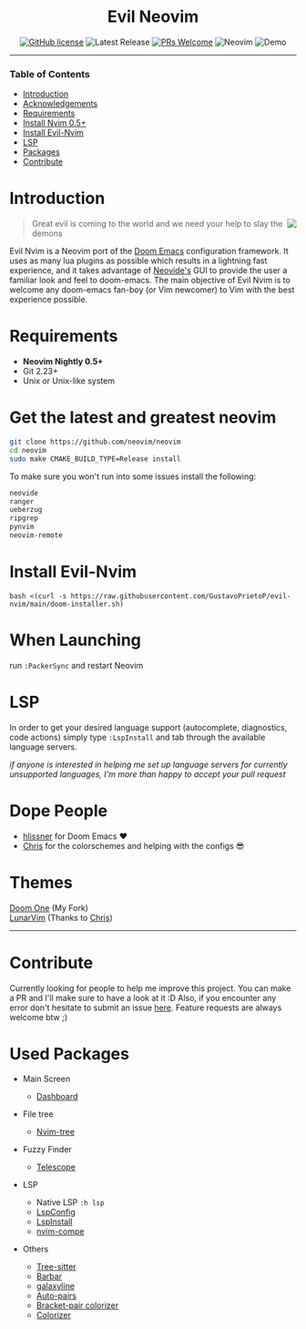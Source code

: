 <div align="center">

# Evil Neovim
[![GitHub license](https://img.shields.io/github/license/GustavoPrietoP/Evil-Nvim)](https://github.com/GustavoPrietoP/Evil-Nvim/main/LICENSE)
![Latest Release](https://img.shields.io/github/v/release/GustavoPrietoP/Evil-nvim?include_prereleases&style=flat-square)
[![PRs Welcome](https://img.shields.io/badge/Pr's-welcome-pink.svg?style=flat-square)](http://makeapullrequest.com)
![Neovim](https://img.shields.io/badge/Neovim-0.5-57A143?style=flat-square&logo=neovim)
![Demo](https://raw.githubusercontent.com/GustavoPrietoP/neovim/main/screenshot/demo.png)

</div>

---

### Table of Contents

- [Introduction](#introduction)
- [Acknowledgements](#dope-people)
- [Requirements](#requirements)
- [Install Nvim 0.5+](#get-the-latest-and-greatest-neovim)
- [Install Evil-Nvim](#install-evil-nvim)
- [LSP](#lsp)
- [Packages](#used-packages)
- [Contribute](#contribute)

# Introduction

<a href="http://ultravioletbat.deviantart.com/art/Yay-Evil-111710573">
  <img src="https://raw.githubusercontent.com/hlissner/doom-emacs/screenshots/cacochan.png" align="right" />
</a>
</h1>

> Great evil is coming to the world and we need your help to slay the demons 

Evil Nvim is a Neovim port of the [Doom Emacs](https://github.com/hlissner/doom-emacs) configuration framework.
It uses as many lua plugins as possible which results in a lightning fast experience, and it takes advantage of [Neovide's](https://github.com/Kethku/neovide) GUI to provide the user a familiar look and feel to doom-emacs. The main objective of Evil Nvim is to welcome any doom-emacs fan-boy (or Vim newcomer) to Vim with the best experience possible.

# Requirements
- **Neovim Nightly 0.5+**
- Git 2.23+
- Unix or Unix-like system

# Get the latest and greatest neovim

```bash
git clone https://github.com/neovim/neovim
cd neovim
sudo make CMAKE_BUILD_TYPE=Release install
```
To make sure you won't run into some issues install the following:
``` bash
neovide
ranger
ueberzug
ripgrep
pynvim
neovim-remote
```
# Install Evil-Nvim
```
bash <(curl -s https://raw.githubusercontent.com/GustavoPrietoP/evil-nvim/main/doom-installer.sh)
```

# When Launching
run `:PackerSync` and restart Neovim

# LSP
In order to get your desired language support (autocomplete, diagnostics, code actions) simply type `:LspInstall` and tab through the  available language servers.

*if anyone is interested in helping me set up language servers for currently unsupported languages, I'm more than happy to accept your pull request*

# Dope People
- [hlissner](https://github.com/hlissner) for Doom Emacs :heart:
- [Chris](https://github.com/ChristianChiarulli) for the colorschemes and helping with the configs :sunglasses:
# Themes 
[Doom One](https://github.com/GustavoPrietoP/doom-one.vim) (My Fork) \
[LunarVim](https://github.com/ChristianChiarulli/nvcode-color-schemes.vim) (Thanks to [Chris](http://github.com/ChristianChiarulli))

---
# Contribute
Currently looking for people to help me improve this project. You can make a PR and I'll make sure to have a look at it :D Also, if you encounter any error don't hesitate to submit an issue [here](https://github.com/GustavoPrietoP/evil-nvim/issues). Feature requests are always welcome btw ;)

# Used Packages
- Main Screen
  - [Dashboard](https://github.com/glepnir/dashboard-nvim)

- File tree
  - [Nvim-tree](https://github.com/kyazdani42/nvim-tree.lua)

- Fuzzy Finder
  - [Telescope](https://github.com/nvim-telescope/telescope.nvim)

- LSP
  - Native LSP `:h lsp`
  - [LspConfig](https://github.com/neovim/nvim-lspconfig)
  - [LspInstall](https://github.com/kabouzeid/nvim-lspinstall)
  - [nvim-compe](https://github.com/hrsh7th/nvim-compe)
- Others
  - [Tree-sitter](https://github.com/nvim-treesitter/nvim-treesitter)
  - [Barbar](https://github.com/romgrk/barbar.nvim)
  - [galaxyline](https://github.com/glepnir/galaxyline.nvim)
  - [Auto-pairs](https://github.com/windwp/nvim-autopairs)
  - [Bracket-pair colorizer](https://github.com/GustavoPrietoP/nvim-ts-rainbow)
  - [Colorizer](https://github.com/norcalli/nvim-colorizer.lua)
